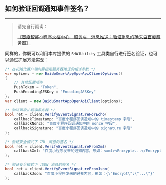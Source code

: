 ﻿## 如何验证回调通知事件签名？

---

> 请先自行阅读：
>
> [《百度智能小程序文档中心 - 服务端 - 消息推送：验证消息的确来自百度服务器》](https://smartprogram.baidu.com/docs/develop/serverapi/developer_event_push/)

同样的，你既可以利用本库提供的 `SHA1Utility` 工具类自行进行签名验证，也可以通过扩展方法实现：

```csharp
/* 在初始化客户端时需指定服务器推送的相关参数 */
var options = new BaiduSmartAppOpenApiClientOptions()
{
    // 其他配置项略
    PushToken = "Token",
    PushEncodingAESKey = "EncodingAESKey"
};
var client = new BaiduSmartAppOpenApiClient(options);

/* 验证百度小程序服务器 */
bool ret = client.VerifyEventSignatureForEcho(
    callbackTimestamp: "百度小程序回调通知中的 timestamp 字段",
    callbackNonce: "百度小程序回调通知中的 nonce 字段",
    callbackSignature: "百度小程序回调通知中的 signature 字段"
);

/* 验证安全模式下 XML 消息的签名 */
bool ret = client.VerifyEventSignatureFromXml(
    callbackXml: "百度小程序发来的通知内容，形如：<xml><Encrypt>...</Encrypt></xml>"
);

/* 验证安全模式下 JSON 消息的签名 */
bool ret = client.VerifyEventSignatureFromJson(
    callbackJson: "百度小程序发来的通知内容，形如：{\"Encrypt\":\"...\"}"
);
```
